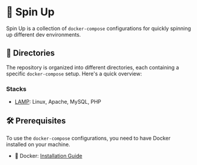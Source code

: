 # 🐳 Spin Up

Spin Up is a collection of `docker-compose` configurations for quickly spinning up different dev environments.

## 📂 Directories

The repository is organized into different directories, each containing a specific `docker-compose` setup. Here's a quick overview:

### Stacks

-   [LAMP](lamp/): Linux, Apache, MySQL, PHP

## 🛠️ Prerequisites

To use the `docker-compose` configurations, you need to have Docker installed on your machine.

-   🐳 Docker: [Installation Guide](https://docs.docker.com/get-docker/)
